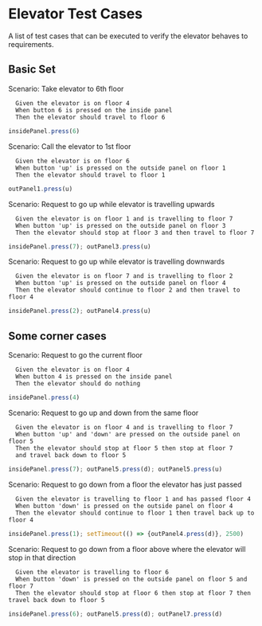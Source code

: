 # Elevator Test Cases

A list of test cases that can be executed to verify the elevator behaves to
requirements.

## Basic Set

Scenario: Take elevator to 6th floor
```
  Given the elevator is on floor 4
  When button 6 is pressed on the inside panel
  Then the elevator should travel to floor 6
```

```javascript
insidePanel.press(6)
```

Scenario: Call the elevator to 1st floor
```
  Given the elevator is on floor 6
  When button 'up' is pressed on the outside panel on floor 1
  Then the elevator should travel to floor 1
```

```javascript
outPanel1.press(u)
```

Scenario: Request to go up while elevator is travelling upwards
```
  Given the elevator is on floor 1 and is travelling to floor 7
  When button 'up' is pressed on the outside panel on floor 3
  Then the elevator should stop at floor 3 and then travel to floor 7
```

```javascript
insidePanel.press(7); outPanel3.press(u)
```

Scenario: Request to go up while elevator is travelling downwards
```
  Given the elevator is on floor 7 and is travelling to floor 2
  When button 'up' is pressed on the outside panel on floor 4
  Then the elevator should continue to floor 2 and then travel to floor 4
```

```javascript
insidePanel.press(2); outPanel4.press(u)
```

## Some corner cases

Scenario: Request to go the current floor
```
  Given the elevator is on floor 4
  When button 4 is pressed on the inside panel
  Then the elevator should do nothing
```

```javascript
insidePanel.press(4)
```

Scenario: Request to go up and down from the same floor
```
  Given the elevator is on floor 4 and is travelling to floor 7
  When button 'up' and 'down' are pressed on the outside panel on floor 5
  Then the elevator should stop at floor 5 then stop at floor 7
  and travel back down to floor 5
```

```javascript
insidePanel.press(7); outPanel5.press(d); outPanel5.press(u)
```

Scenario: Request to go down from a floor the elevator has just passed
```
  Given the elevator is travelling to floor 1 and has passed floor 4
  When button 'down' is pressed on the outside panel on floor 4
  Then the elevator should continue to floor 1 then travel back up to floor 4
```

```javascript
insidePanel.press(1); setTimeout(() => {outPanel4.press(d)}, 2500)
```

Scenario: Request to go down from a floor above where the elevator will stop
in that direction
```
  Given the elevator is travelling to floor 6
  When button 'down' is pressed on the outside panel on floor 5 and floor 7
  Then the elevator should stop at floor 6 then stop at floor 7 then travel back down to floor 5
```

```javascript
insidePanel.press(6); outPanel5.press(d); outPanel7.press(d)
```


